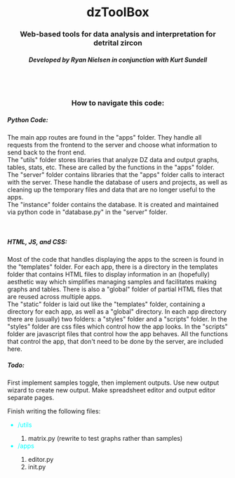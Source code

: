 <h1 style="text-align: center">dzToolBox</h1>
<h3 style="text-align: center">Web-based tools for data analysis and interpretation for detrital zircon</h3>
<h5 style="text-align: center">Developed by Ryan Nielsen in conjunction with Kurt Sundell</h5>
<br />
<br />
<h3 style="text-align: center">How to navigate this code:</h3>
<h5>Python Code:</h5>
<p>The main app routes are found in the "apps" folder. 
They handle all requests from the frontend to the server 
and choose what information to send back to the front end. <br />
The "utils" folder stores libraries that analyze DZ data and 
output graphs, tables, stats, etc. These are called by the
functions in the "apps" folder. <br />
The "server" folder contains libraries that the "apps" folder 
calls to interact with the server. These handle the
database of users and projects, as well as cleaning up the
temporary files and data that are no longer useful to the
apps. <br />
The "instance" folder contains the database. It is created
and maintained via python code in "database.py" in the "server"
folder.</p>
<br />
<h5>HTML, JS, and CSS:</h5>
<p>Most of the code that handles displaying the apps to the
screen is found in the "templates" folder. For each app, there
is a directory in the templates folder that contains HTML files
to display information in an (hopefully) aesthetic way which 
simplifies managing samples and facilitates making graphs and 
tables. There is also a "global" folder of partial HTML files
that are reused across multiple apps.<br />
The "static" folder is laid out like the "templates" folder,
containing a directory for each app, as well as a "global"
directory. In each app directory there are (usually) two
folders: a "styles" folder and a "scripts" folder. In the 
"styles" folder are css files which control how the app looks.
In the "scripts" folder are javascript files that control
how the app behaves. All the functions that control the app,
that don't need to be done by the server, are included here.
</p>

<h5>Todo:</h5>
<p>First implement samples toggle, then implement outputs. Use 
new output wizard to create new output. Make spreadsheet editor
and output editor separate pages.</p>
<p>Finish writing the following files:</p>
<ul>
    <li style="color:cyan;">/utils</li>
    <ol>
        <li>matrix.py (rewrite to test graphs rather than samples)</li>
    </ol>
    <li style="color:cyan;">/apps</li>
    <ol>
        <li>editor.py</li>
        <li>init.py</li>
    </ol>
</ul>
